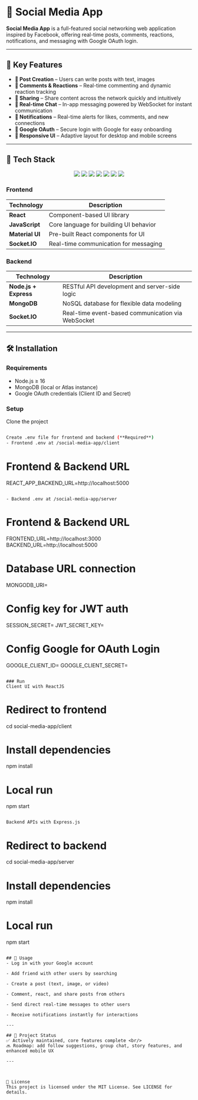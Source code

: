 # 📱 Social Media App

**Social Media App** is a full-featured social networking web application inspired by Facebook, offering real-time posts, comments, reactions, notifications, and messaging with Google OAuth login.

---

## 🎯 Key Features

- **📝 Post Creation** – Users can write posts with text, images 
- **💬 Comments & Reactions** – Real-time commenting and dynamic reaction tracking  
- **🔄 Sharing** – Share content across the network quickly and intuitively  
- **📩 Real-time Chat** – In-app messaging powered by WebSocket for instant communication  
- **🔔 Notifications** – Real-time alerts for likes, comments, and new connections  
- **👤 Google OAuth** – Secure login with Google for easy onboarding  
- **📱 Responsive UI** – Adaptive layout for desktop and mobile screens  

---

## 🧰 Tech Stack

<p align="center">
  <img src="https://img.shields.io/badge/React-61DAFB?style=for-the-badge&logo=react&logoColor=white" />
  <img src="https://img.shields.io/badge/JavaScript-F7DF1E?style=for-the-badge&logo=javascript&logoColor=black" />
  <img src="https://img.shields.io/badge/Material%20UI-0081CB?style=for-the-badge&logo=mui&logoColor=white" />
  <img src="https://img.shields.io/badge/Node.js-339933?style=for-the-badge&logo=nodedotjs&logoColor=white" />
  <img src="https://img.shields.io/badge/Express-000000?style=for-the-badge&logo=express&logoColor=white" />
  <img src="https://img.shields.io/badge/MongoDB-47A248?style=for-the-badge&logo=mongodb&logoColor=white" />
  <img src="https://img.shields.io/badge/Socket.IO-010101?style=for-the-badge&logo=socketdotio&logoColor=white" />
</p>

### Frontend

| Technology     | Description                                    |
|----------------|------------------------------------------------|
| **React**      | Component-based UI library                     |
| **JavaScript** | Core language for building UI behavior         |
| **Material UI**| Pre-built React components for UI              |
| **Socket.IO**  | Real-time communication for messaging          |

### Backend

| Technology        | Description                                           |
|-------------------|-------------------------------------------------------|
| **Node.js + Express** | RESTful API development and server-side logic    |
| **MongoDB**       | NoSQL database for flexible data modeling            |
| **Socket.IO**     | Real-time event-based communication via WebSocket    |

---

## 🛠 Installation

### Requirements

- Node.js ≥ 16  
- MongoDB (local or Atlas instance)  
- Google OAuth credentials (Client ID and Secret)  

### Setup

Clone the project
```bash

Create .env file for frontend and backend (**Required**)
- Frontend .env at /social-media-app/client
```
# Frontend & Backend URL 
REACT_APP_BACKEND_URL=http://localhost:5000
```

- Backend .env at /social-media-app/server
```
# Frontend & Backend URL
FRONTEND_URL=http://localhost:3000
BACKEND_URL=http://localhost:5000

# Database URL connection
MONGODB_URI=

# Config key for JWT auth
SESSION_SECRET=
JWT_SECRET_KEY=

# Config Google for OAuth Login
GOOGLE_CLIENT_ID=
GOOGLE_CLIENT_SECRET=
```

### Run
Client UI with ReactJS
```
# Redirect to frontend
cd social-media-app/client

# Install dependencies
npm install

# Local run
npm start
```

Backend APIs with Express.js
```
# Redirect to backend
cd social-media-app/server

# Install dependencies
npm install

# Local run
npm start
```

## 🚀 Usage
- Log in with your Google account

- Add friend with other users by searching

- Create a post (text, image, or video)

- Comment, react, and share posts from others

- Send direct real-time messages to other users

- Receive notifications instantly for interactions

--- 

## 📌 Project Status
✅ Actively maintained, core features complete <br/>
🔜 Roadmap: add follow suggestions, group chat, story features, and enhanced mobile UX

---



📄 License
This project is licensed under the MIT License. See LICENSE for details.

